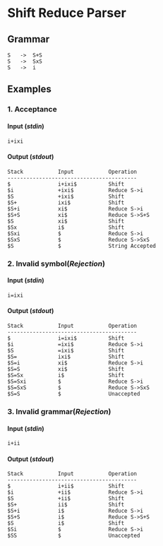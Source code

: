 # Shift Reduce Parser
## Grammar
    S   ->  S+S
    S   ->  SxS
    S   ->  i
## Examples
### 1. Acceptance
#### Input (*stdin*)
```i+ixi```
#### Output (*stdout*)
```
Stack           Input           Operation
-----------------------------------------
$               i+ixi$          Shift
$i              +ixi$           Reduce S->i
$S              +ixi$           Shift
$S+             ixi$            Shift
$S+i            xi$             Reduce S->i
$S+S            xi$             Reduce S->S+S
$S              xi$             Shift
$Sx             i$              Shift
$Sxi            $               Reduce S->i
$SxS            $               Reduce S->SxS
$S              $               String Accepted
```
### 2. Invalid symbol(*Rejection*)
#### Input (*stdin*)
```i=ixi```
#### Output (*stdout*)
```
Stack           Input           Operation
-----------------------------------------
$               i=ixi$          Shift
$i              =ixi$           Reduce S->i
$S              =ixi$           Shift
$S=             ixi$            Shift
$S=i            xi$             Reduce S->i
$S=S            xi$             Shift
$S=Sx           i$              Shift
$S=Sxi          $               Reduce S->i
$S=SxS          $               Reduce S->SxS
$S=S            $               Unaccepted
```
### 3. Invalid grammar(*Rejection*)
#### Input (*stdin*)
```i+ii```
#### Output (*stdout*)
```
Stack           Input           Operation
-----------------------------------------
$               i+ii$           Shift
$i              +ii$            Reduce S->i
$S              +ii$            Shift
$S+             ii$             Shift
$S+i            i$              Reduce S->i
$S+S            i$              Reduce S->S+S
$S              i$              Shift
$Si             $               Reduce S->i
$SS             $               Unaccepted
```
